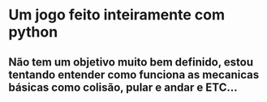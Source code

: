 # Um jogo feito inteiramente com python

## Não tem um objetivo muito bem definido, estou tentando entender como funciona as mecanicas básicas como colisão, pular e andar e ETC...
